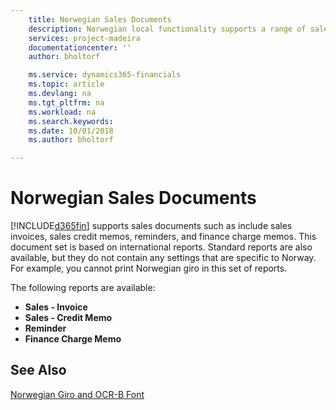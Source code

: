 ```yaml
---
    title: Norwegian Sales Documents
    description: Norwegian local functionality supports a range of sales documents and reports.
    services: project-madeira 
    documentationcenter: ''
    author: bholtorf

    ms.service: dynamics365-financials
    ms.topic: article
    ms.devlang: na
    ms.tgt_pltfrm: na
    ms.workload: na
    ms.search.keywords:
    ms.date: 10/01/2018
    ms.author: bholtorf

---
```

# Norwegian Sales Documents
[!INCLUDE[d365fin](../../includes/d365fin_md.md)] supports sales documents such as include sales invoices, sales credit memos, reminders, and finance charge memos. This document set is based on international reports. Standard reports are also available, but they do not contain any settings that are specific to Norway. For example, you cannot print Norwegian giro in this set of reports.  

The following reports are available:  

- **Sales - Invoice**  
- **Sales - Credit Memo**  
- **Reminder**  
- **Finance Charge Memo**  

## See Also  
[Norwegian Giro and OCR-B Font](norwegian-giro-and-ocr-b-font.md)   
